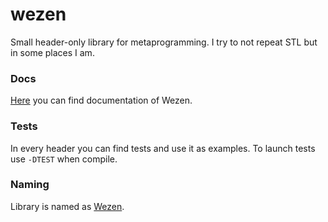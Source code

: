 # wezen
Small header-only library for metaprogramming.
I try to not repeat STL but in some places I am.

### Docs
[Here](https://github.com/dasfex/wezen/tree/trunk/docs)
you can find documentation of Wezen.

### Tests
In every header you can find tests and use it as examples. 
To launch tests use ```-DTEST``` when compile.

### Naming
Library is named as [Wezen](https://en.wikipedia.org/wiki/Delta_Canis_Majoris).
